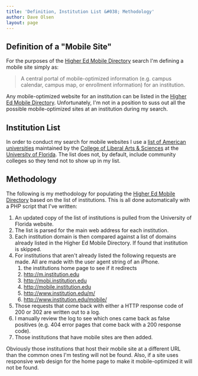 ```yaml
---
title: 'Definition, Institution List &#038; Methodology'
author: Dave Olsen
layout: page
---
```

## Definition of a "Mobile Site"

For the purposes of the [Higher Ed Mobile Directory][1] search I'm defining a mobile site simply as:

> A central portal of mobile-optimized information (e.g. campus calendar, campus map, or enrollment information) for an institution.

Any mobile-optimized website for an institution can be listed in the [Higher Ed Mobile Directory][1]. Unfortunately, I'm not in a position to suss out all the possible mobile-optimized sites at an institution during my search.

## Institution List

In order to conduct my search for mobile websites I use a [list of American universities][2] maintained by the [College of Liberal Arts & Sciences][3] at the [University of Florida][4]. The list does not, by default, include community colleges so they tend not to show up in my list.

## Methodology

The following is my methodology for populating the [Higher Ed Mobile Directory][1] based on the list of institutions. This is all done automatically with a PHP script that I've written:

1.  An updated copy of the list of institutions is pulled from the University of Florida website.
2.  The list is parsed for the main web address for each institution.
3.  Each institution domain is then compared against a list of domains already listed in the Higher Ed Mobile Directory. If found that institution is skipped.
4.  For institutions that aren't already listed the following requests are made. All are made with the user agent string of an iPhone. 
    1.  the institutions home page to see if it redirects
    2.  http://m.institution.edu
    3.  http://mobi.institution.edu
    4.  http://mobile.institution.edu
    5.  http://www.institution.edu/m/
    6.  http://www.institution.edu/mobile/
5.  Those requests that come back with either a HTTP response code of 200 or 302 are written out to a log.
6.  I manually review the log to see which ones came back as false positives (e.g. 404 error pages that come back with a 200 response code).
7.  Those institutions that have mobile sites are then added.

Obviously those institutions that host their mobile site at a different URL than the common ones I'm testing will not be found. Also, if a site uses responsive web design for the home page to make it mobile-optimized it will not be found.

 [1]: http://www.dmolsen.com/mobile-in-higher-ed/higher-ed-mobile-sites/
 [2]: http://www.clas.ufl.edu/au/
 [3]: http://www.clas.ufl.edu/
 [4]: http://www.ufl.edu/
